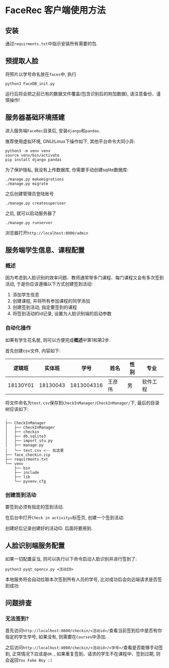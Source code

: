 # FaceRec 客户端使用方法

## 安装

通过`requirments.txt`中指示安装所有需要的包.

## 预提取人脸

将照片以学号命名放在`faces`中, 执行

```shell
python3 FaceDB_init.py
```

运行后将会把之前已有的数据文件覆盖(包含识别后的附加数据), 请注意备份、谨慎操作!


## 服务器基础环境搭建

进入服务端`FaceRec`目录后, 安装`django`和`pandas`.

推荐使用虚拟环境, GNU/Linux下操作如下, 其他平台命令大同小异:

```shell
python3 -m venv venv
source venv/bin/activate
pip install django pandas
```

为了保护隐私, 我没有上传数据库, 你需要手动创建sqlite数据库:

```shell
./manage.py makemigrations
./manage.py migrate
```

之后创建管理员登陆账号

```shell
./manage.py createsuperuser
```

之后, 就可以启动服务器了

```shell
./manage.py runserver
```

浏览器打开`http://localhost:8000/admin`

## 服务端学生信息、课程配置

### 概述

因为考虑到人脸识别的效率问题、教师通常带多门课程、每门课程又会有多次签到活动, 于是你应该遵循以下方式创建签到活动:

1. 添加学生信息
2. 创建课程, 并将所有参加课程的同学添加
3. 创建签到活动, 指定要签到的课程
4. 将签到活动的id记录, 设置为人脸识别端的启动参数

### 自动化操作

如果有学生花名册, 则可以方便完成**概述**中第1和第2步.

首先创建csv文件, 内容如下:

|逻辑班|实体班|学号|姓名|性别|专业|
|---|---|---|---|---|---|
|18130Y01|18130043|1813004316|王彦伟|男|软件工程|


将文件命名为`test.csv`保存到`CheckInManager/CheckInManager/`下, 最后的目录树应该如下:

```
.
├── CheckInManager
│   ├── CheckInManager
│   ├── checkin
│   ├── db.sqlite3
│   ├── import_stu.py
│   ├── manage.py
│   └── test.csv <-- 在这里
├── face_checkin.zip
├── requirments.txt
└── venv
    ├── bin
    ├── include
    ├── lib
    └── pyvenv.cfg
```

### 创建签到活动

要签到必须有指定的签到活动.

在后台中打开`Check in activitys`标签页, 创建一个签到活动.

创建好后记录创建好的活动ID. 后面将要用到.

## 人脸识别端服务配置

如果一切配置妥当, 则可以执行以下命令启动人脸识别并进行签到了:

```shell
python3 pyqt_opencv.py <活动ID>
```

本地服务将会自动拉取本次签到所有人员的学号, 比对成功后会向远端请求是否签到成功


## 问题排查

### 无法签到?

首先访问`http://localhost:8000/checkin/<活动id>/`查看当前签到后中是否有你指定的学生学号, 如果没有, 则需要在`Courses`中添加.

之后访问`http://localhost:8000/checkin/<活动id>/<学号>/`查看是否能够手动签到, 正常情况下应该是`OK.`, 如果重复签到、请求的学生不在课程中、签到过期, 则会返回`You Fake Boy :)`

